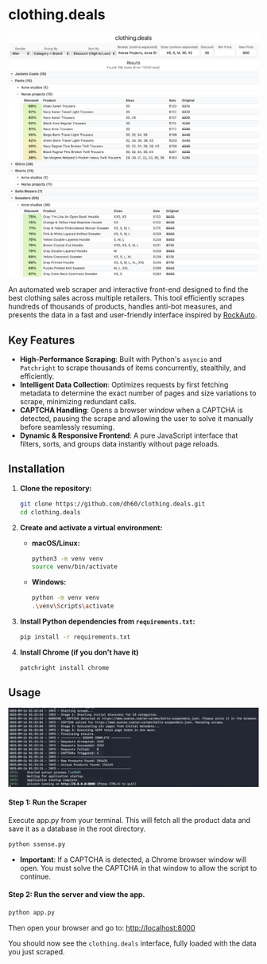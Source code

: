 # clothing.deals

![clothing.deals interface](screenshots/screenshot.png)

An automated web scraper and interactive front-end designed to find the best clothing sales across multiple retailers. This tool efficiently scrapes hundreds of thousands of products, handles anti-bot measures, and presents the data in a fast and user-friendly interface inspired by [RockAuto](https://www.rockauto.com).

## Key Features

-   **High-Performance Scraping**: Built with Python's `asyncio` and `Patchright` to scrape thousands of items concurrently, stealthily, and efficiently.
-   **Intelligent Data Collection**: Optimizes requests by first fetching metadata to determine the exact number of pages and size variations to scrape, minimizing redundant calls.
-   **CAPTCHA Handling**: Opens a browser window when a CAPTCHA is detected, pausing the scrape and allowing the user to solve it manually before seamlessly resuming.
-   **Dynamic & Responsive Frontend**: A pure JavaScript interface that filters, sorts, and groups data instantly without page reloads.

## Installation

1.  **Clone the repository:**
    ```sh
    git clone https://github.com/dh60/clothing.deals.git
    cd clothing.deals
    ```

2.  **Create and activate a virtual environment:**
    -   **macOS/Linux:**
        ```sh
        python3 -m venv venv
        source venv/bin/activate
        ```
    -   **Windows:**
        ```sh
        python -m venv venv
        .\venv\Scripts\activate
        ```

3.  **Install Python dependencies from `requirements.txt`:**
    ```sh
    pip install -r requirements.txt
    ```

4.  **Install Chrome (if you don't have it)**
    ```sh
    patchright install chrome
    ```




## Usage
![Terminal output](screenshots/terminal.png)

#### Step 1: Run the Scraper

Execute app.py from your terminal. This will fetch all the product data and save it as a database in the root directory.

```sh
python ssense.py
```

-   **Important**: If a CAPTCHA is detected, a Chrome browser window will open. You must solve the CAPTCHA in that window to allow the script to continue.

#### Step 2: Run the server and view the app.

```sh
python app.py
```

Then open your browser and go to:
[http://localhost:8000](http://localhost:8000)

You should now see the `clothing.deals` interface, fully loaded with the data you just scraped.
